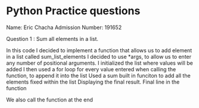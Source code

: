 # Python Practice questions

Name: Eric Chacha 
Admission Number: 191652

Question 1 : Sum all elements in a list.

In this code I decided to implement a function that allows us to add element in a list called sum_list_elements
I decided to use *args, to allow us to enter any number of positional arguments.
I initialized the list where values will be added
I then used a for loop for every value entered when calling the function, to append it into the list
Used a sum built in funciton to add all the elements fixed within the list
Displaying the final result. Final line in the function

We also call the function at the end
